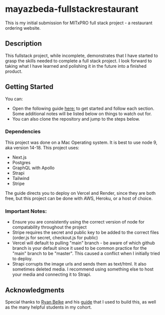# mayazbeda-fullstackrestaurant

This is my initial submission for MITxPRO full stack project - a restaurant ordering website.

## Description

This fullstack project, while incomplete, demonstrates that I have started to grasp the skills needed to complete a full stack project. I look forward to taking what I have learned and polishing it in the future into a finished product. 

## Getting Started

You can:
* Open the following guide [here:](https://strapi.io/blog/nextjs-react-hooks-strapi-food-app-1) to get started and follow each section. Some additional notes will be listed below on things to watch out for.
* You can also clone the repository and jump to the steps below.


### Dependencies

This project was done on a Mac Operating system. It is best to use node 9, aka version 14-18.
This project uses:
* Next.js
* Postgres
* GraphQL with Apollo
* Strapi
* Tailwind
* Stripe

The guide directs you to deploy on Vercel and Render, since they are both free, but this project can be done with AWS, Heroku, or a host of choice.

### Important Notes:

* Ensure you are consistently using the correct version of node for compatability throughout the project
* Stripe requires the secret and public key to be added to the correct files (order.js for secret, checkout.js for public)
* Vercel will default to pulling "main" branch - be aware of which github branch is your default since it used to be common practice for the "main" branch to be "master". This caused a conflict when I initially tried to deploy.
* Strapi corrupts the image urls and sends them as text/html. It also sometimes deleted media. I recommend using something else to host your media and connecting it to Strapi.

## Acknowledgments

Special thanks to [Ryan Belke](https://strapi.io/user/ryan-belke) and his [guide](https://strapi.io/blog/nextjs-react-hooks-strapi-food-app-1) that I used to build this, as well as the many helpful students in my cohort.
